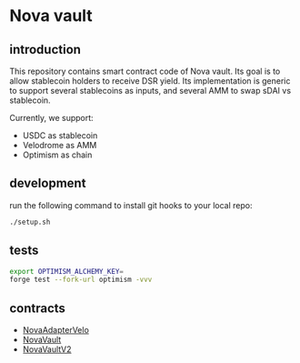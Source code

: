 # Nova vault

## introduction

This repository contains smart contract code of Nova vault.
Its goal is to allow stablecoin holders to receive DSR yield.
Its implementation is generic to support several stablecoins as inputs,
and several AMM to swap sDAI vs stablecoin.

Currently, we support:
- USDC as stablecoin
- Velodrome as AMM
- Optimism as chain

## development

run the following command to install git hooks to your local repo:
```bash
./setup.sh
```

## tests
```bash
export OPTIMISM_ALCHEMY_KEY=
forge test --fork-url optimism -vvv
```

## contracts

- [NovaAdapterVelo](https://optimistic.etherscan.io/address/0xA0E5013486E9fecC15835B9D9c76bB209eA48273)
- [NovaVault](https://optimistic.etherscan.io/address/0x7A8F265F2d1362ED8b6D5dd52E82741217BE8D3C)
- [NovaVaultV2](https://optimistic.etherscan.io/address/0x04b12a2590BD808F7aC01f066aae0e2f48A3991C)